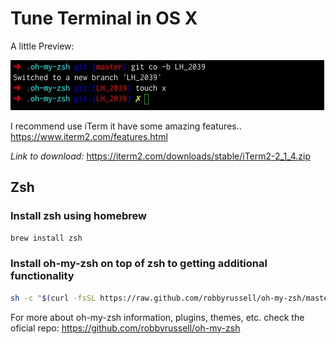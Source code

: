 # Tune Terminal in OS X

A little Preview:

![image here..](https://github.com/sfabrizio/tweaks/blob/master/images/oh-my-szh-default.jpg)


I recommend use iTerm it have some amazing features..  https://www.iterm2.com/features.html

*Link to download:*  https://iterm2.com/downloads/stable/iTerm2-2_1_4.zip



## Zsh
### Install zsh using homebrew

```bash
brew install zsh
```

### Install oh-my-zsh on top of zsh to getting additional functionality

```bash
sh -c "$(curl -fsSL https://raw.github.com/robbyrussell/oh-my-zsh/master/tools/install.sh)"
```



For more about oh-my-zsh information, plugins, themes, etc. check the oficial repo:
https://github.com/robbyrussell/oh-my-zsh
